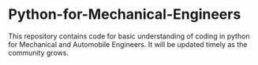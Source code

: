 # Python-for-Mechanical-Engineers
This repository contains code for basic understanding of coding in python for Mechanical and Automobile Engineers. It will be updated timely  as the community grows.
